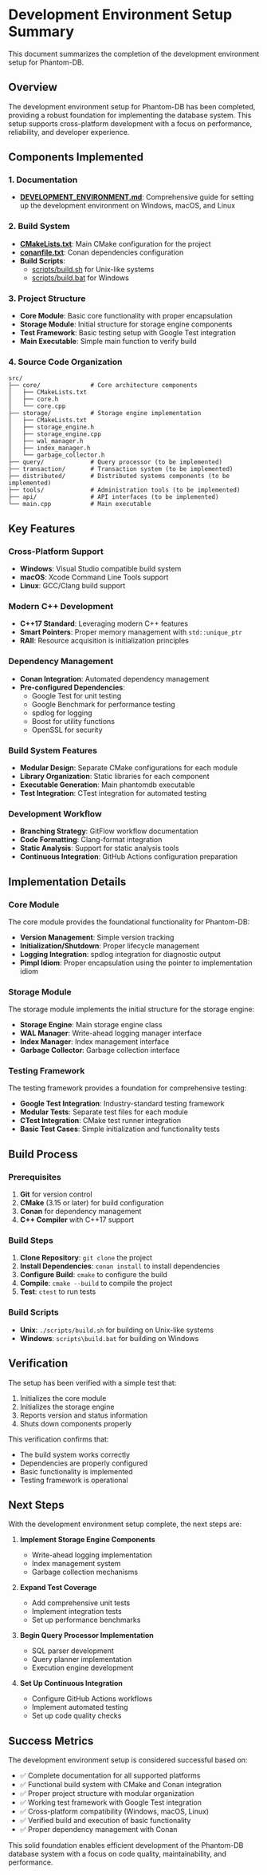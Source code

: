 # Development Environment Setup Summary

This document summarizes the completion of the development environment setup for Phantom-DB.

## Overview

The development environment setup for Phantom-DB has been completed, providing a robust foundation for implementing the database system. This setup supports cross-platform development with a focus on performance, reliability, and developer experience.

## Components Implemented

### 1. Documentation
- **[DEVELOPMENT_ENVIRONMENT.md](DEVELOPMENT_ENVIRONMENT.md)**: Comprehensive guide for setting up the development environment on Windows, macOS, and Linux

### 2. Build System
- **[CMakeLists.txt](../CMakeLists.txt)**: Main CMake configuration for the project
- **[conanfile.txt](../conanfile.txt)**: Conan dependencies configuration
- **Build Scripts**: 
  - [scripts/build.sh](../scripts/build.sh) for Unix-like systems
  - [scripts/build.bat](../scripts/build.bat) for Windows

### 3. Project Structure
- **Core Module**: Basic core functionality with proper encapsulation
- **Storage Module**: Initial structure for storage engine components
- **Test Framework**: Basic testing setup with Google Test integration
- **Main Executable**: Simple main function to verify build

### 4. Source Code Organization
```
src/
├── core/              # Core architecture components
│   ├── CMakeLists.txt
│   ├── core.h
│   └── core.cpp
├── storage/           # Storage engine implementation
│   ├── CMakeLists.txt
│   ├── storage_engine.h
│   ├── storage_engine.cpp
│   ├── wal_manager.h
│   ├── index_manager.h
│   └── garbage_collector.h
├── query/             # Query processor (to be implemented)
├── transaction/       # Transaction system (to be implemented)
├── distributed/       # Distributed systems components (to be implemented)
├── tools/             # Administration tools (to be implemented)
├── api/               # API interfaces (to be implemented)
└── main.cpp           # Main executable
```

## Key Features

### Cross-Platform Support
- **Windows**: Visual Studio compatible build system
- **macOS**: Xcode Command Line Tools support
- **Linux**: GCC/Clang build support

### Modern C++ Development
- **C++17 Standard**: Leveraging modern C++ features
- **Smart Pointers**: Proper memory management with `std::unique_ptr`
- **RAII**: Resource acquisition is initialization principles

### Dependency Management
- **Conan Integration**: Automated dependency management
- **Pre-configured Dependencies**: 
  - Google Test for unit testing
  - Google Benchmark for performance testing
  - spdlog for logging
  - Boost for utility functions
  - OpenSSL for security

### Build System Features
- **Modular Design**: Separate CMake configurations for each module
- **Library Organization**: Static libraries for each component
- **Executable Generation**: Main phantomdb executable
- **Test Integration**: CTest integration for automated testing

### Development Workflow
- **Branching Strategy**: GitFlow workflow documentation
- **Code Formatting**: Clang-format integration
- **Static Analysis**: Support for static analysis tools
- **Continuous Integration**: GitHub Actions configuration preparation

## Implementation Details

### Core Module
The core module provides the foundational functionality for Phantom-DB:
- **Version Management**: Simple version tracking
- **Initialization/Shutdown**: Proper lifecycle management
- **Logging Integration**: spdlog integration for diagnostic output
- **Pimpl Idiom**: Proper encapsulation using the pointer to implementation idiom

### Storage Module
The storage module implements the initial structure for the storage engine:
- **Storage Engine**: Main storage engine class
- **WAL Manager**: Write-ahead logging manager interface
- **Index Manager**: Index management interface
- **Garbage Collector**: Garbage collection interface

### Testing Framework
The testing framework provides a foundation for comprehensive testing:
- **Google Test Integration**: Industry-standard testing framework
- **Modular Tests**: Separate test files for each module
- **CTest Integration**: CMake test runner integration
- **Basic Test Cases**: Simple initialization and functionality tests

## Build Process

### Prerequisites
1. **Git** for version control
2. **CMake** (3.15 or later) for build configuration
3. **Conan** for dependency management
4. **C++ Compiler** with C++17 support

### Build Steps
1. **Clone Repository**: `git clone` the project
2. **Install Dependencies**: `conan install` to install dependencies
3. **Configure Build**: `cmake` to configure the build
4. **Compile**: `cmake --build` to compile the project
5. **Test**: `ctest` to run tests

### Build Scripts
- **Unix**: `./scripts/build.sh` for building on Unix-like systems
- **Windows**: `scripts\build.bat` for building on Windows

## Verification

The setup has been verified with a simple test that:
1. Initializes the core module
2. Initializes the storage engine
3. Reports version and status information
4. Shuts down components properly

This verification confirms that:
- The build system works correctly
- Dependencies are properly configured
- Basic functionality is implemented
- Testing framework is operational

## Next Steps

With the development environment setup complete, the next steps are:

1. **Implement Storage Engine Components**
   - Write-ahead logging implementation
   - Index management system
   - Garbage collection mechanisms

2. **Expand Test Coverage**
   - Add comprehensive unit tests
   - Implement integration tests
   - Set up performance benchmarks

3. **Begin Query Processor Implementation**
   - SQL parser development
   - Query planner implementation
   - Execution engine development

4. **Set Up Continuous Integration**
   - Configure GitHub Actions workflows
   - Implement automated testing
   - Set up code quality checks

## Success Metrics

The development environment setup is considered successful based on:

- ✅ Complete documentation for all supported platforms
- ✅ Functional build system with CMake and Conan integration
- ✅ Proper project structure with modular organization
- ✅ Working test framework with Google Test integration
- ✅ Cross-platform compatibility (Windows, macOS, Linux)
- ✅ Verified build and execution of basic functionality
- ✅ Proper dependency management with Conan

This solid foundation enables efficient development of the Phantom-DB database system with a focus on code quality, maintainability, and performance.